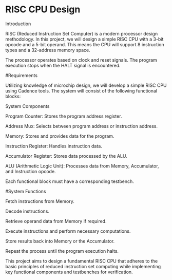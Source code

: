 # RISC CPU Design

Introduction

RISC (Reduced Instruction Set Computer) is a modern processor design methodology. In this project, we will design a simple RISC CPU with a 3-bit opcode and a 5-bit operand. This means the CPU will support 8 instruction types and a 32-address memory space.

The processor operates based on clock and reset signals. The program execution stops when the HALT signal is encountered.

#Requirements

Utilizing knowledge of microchip design, we will develop a simple RISC CPU using Cadence tools. The system will consist of the following functional blocks:

System Components

Program Counter: Stores the program address register.

Address Mux: Selects between program address or instruction address.

Memory: Stores and provides data for the program.

Instruction Register: Handles instruction data.

Accumulator Register: Stores data processed by the ALU.

ALU (Arithmetic Logic Unit): Processes data from Memory, Accumulator, and Instruction opcode.

Each functional block must have a corresponding testbench.

#System Functions

Fetch instructions from Memory.

Decode instructions.

Retrieve operand data from Memory if required.

Execute instructions and perform necessary computations.

Store results back into Memory or the Accumulator.

Repeat the process until the program execution halts.

This project aims to design a fundamental RISC CPU that adheres to the basic principles of reduced instruction set computing while implementing key functional components and testbenches for verification.
